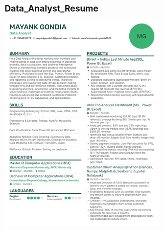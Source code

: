 # Data_Analyst_Resume
![image](https://github.com/mayankgondia1027/Data_Analyst_Resume/blob/main/Resume.jpeg?raw=true)

